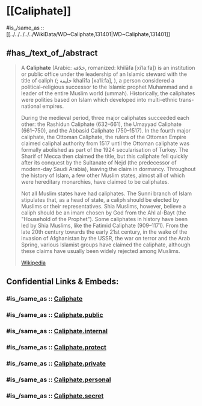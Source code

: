 
# [[Caliphate]] 

#is_/same_as :: [[../../../../../WikiData/WD~Caliphate,131401|WD~Caliphate,131401]] 


## #has_/text_of_/abstract 

> A **Caliphate** (Arabic: خلافة, romanized: khilāfa [xiˈlaːfa]) is an institution or public office under the leadership of an Islamic steward with the title of caliph (; خليفة khalīfa [xaˈliːfa], ), a person considered a political–religious successor to the Islamic prophet Muhammad and a leader of the entire Muslim world (ummah). Historically, the caliphates were polities based on Islam which developed into multi-ethnic trans-national empires.
>
> During the medieval period, three major caliphates succeeded each other: the Rashidun Caliphate (632–661), the Umayyad Caliphate (661–750), and the Abbasid Caliphate (750–1517). In the fourth major caliphate, the Ottoman Caliphate, the rulers of the Ottoman Empire claimed caliphal authority from 1517 until the Ottoman caliphate was formally abolished as part of the 1924 secularisation of Turkey. The Sharif of Mecca then claimed the title, but this caliphate fell quickly after its conquest by the Sultanate of Nejd (the predecessor of modern-day Saudi Arabia), leaving the claim in dormancy. Throughout the history of Islam, a few other Muslim states, almost all of which were hereditary monarchies, have claimed to be caliphates.
>
> Not all Muslim states have had caliphates. The Sunni branch of Islam stipulates that, as a head of state, a caliph should be elected by Muslims or their representatives. Shia Muslims, however, believe a caliph should be an imam chosen by God from the Ahl al-Bayt (the "Household of the Prophet"). Some caliphates in history have been led by Shia Muslims, like the Fatimid Caliphate (909–1171). From the late 20th century towards the early 21st century, in the wake of the invasion of Afghanistan by the USSR, the war on terror and the Arab Spring, various Islamist groups have claimed the caliphate, although these claims have usually been widely rejected among Muslims.
>
> [Wikipedia](https://en.wikipedia.org/wiki/Caliphate) 


## Confidential Links & Embeds: 

### #is_/same_as :: [Caliphate](/_Standards/Society/Politics/Government/Caliphate.md) 

### #is_/same_as :: [Caliphate.public](/_public/Society/Politics/Government/Caliphate.public.md) 

### #is_/same_as :: [Caliphate.internal](/_internal/Society/Politics/Government/Caliphate.internal.md) 

### #is_/same_as :: [Caliphate.protect](/_protect/Society/Politics/Government/Caliphate.protect.md) 

### #is_/same_as :: [Caliphate.private](/_private/Society/Politics/Government/Caliphate.private.md) 

### #is_/same_as :: [Caliphate.personal](/_personal/Society/Politics/Government/Caliphate.personal.md) 

### #is_/same_as :: [Caliphate.secret](/_secret/Society/Politics/Government/Caliphate.secret.md)

